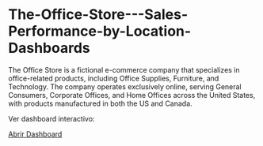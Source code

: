 # The-Office-Store---Sales-Performance-by-Location-Dashboards
The Office Store is a fictional e-commerce company that specializes in office-related products, including Office Supplies, Furniture, and Technology. The company operates exclusively online, serving General Consumers, Corporate Offices, and Home Offices across the United States, with products manufactured in both the US and Canada.

<p>Ver dashboard interactivo:</p>
<a href=https://public.tableau.com/views/TableauFundamentals_17467114466740/SalesDashboard?:language=es-ES&publish=yes&:sid=&:redirect=auth&:display_count=n&:origin=viz_share_link>
  Abrir Dashboard
</a>
